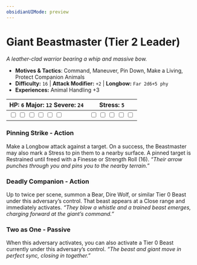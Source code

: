 ```yaml
---
obsidianUIMode: preview
---
```

# Giant Beastmaster (Tier 2 Leader)

*A leather-clad warrior bearing a whip and massive bow.*

- **Motives & Tactics**: Command, Maneuver, Pin Down, Make a Living, Protect Companion Animals
- **Difficulty:** `16` | **Attack Modifier:** `+2` | **Longbow:** `Far 2d6+5 phy`
- **Experiences:** Animal Handling +3

| HP: `6` Major: `12` Severe: `24` | Stress: `5` |
|--|--|
|  <input type="checkbox" unchecked id="cc5f33fa"> <input type="checkbox" unchecked id="564acc7b"> <input type="checkbox" unchecked id="1c437425"> <input type="checkbox" unchecked id="1018e21d"> <input type="checkbox" unchecked id="5d9f6c3a"> <input type="checkbox" unchecked id="3ecd6dbe"> |  <input type="checkbox" unchecked id="ad7f423d"> <input type="checkbox" unchecked id="b12b8527"> <input type="checkbox" unchecked id="9ce3ce14"> <input type="checkbox" unchecked id="f2f97d7b"> <input type="checkbox" unchecked id="d3d46231"> |

### Pinning Strike - Action

Make a Longbow attack against a target. On a success, the Beastmaster may also mark a Stress to pin them to a nearby surface. A pinned target is Restrained until freed with a Finesse or Strength Roll (16). *“Their arrow punches through you and pins you to the nearby terrain.”*

### Deadly Companion - Action

Up to twice per scene, summon a Bear, Dire Wolf, or similar Tier 0 Beast under this adversary’s control. That beast appears at a Close range and immediately activates. *“They blow a whistle and a trained beast emerges, charging forward at the giant’s command.”*

### Two as One - Passive

When this adversary activates, you can also activate a Tier 0 Beast currently under this adversary’s control. *“The beast and giant move in perfect sync, closing in together.”*



